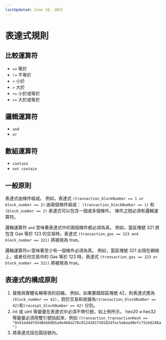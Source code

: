 ```yaml
---
lastUpdated: June 10, 2023
---
```


# 表達式規則

## 比較運算符

- ```==``` 等於
- ```!=``` 不等於
- ```<``` 小於
- ```>``` 大於
- ```<=``` 小於或等於
- ```>=``` 大於或等於

## 邏輯運算符

- ```and```
- ```or```

## 數組運算符

- ```contain```
- ```not contain```

## 一般原則

表達式由條件組成。 例如，表達式 ```(transaction_blockNumber == 1 or block_number == 2)``` 由兩個條件組成： ```(transaction_blockNumber == 1)``` 和 ```(block_number == 2)``` 表達式可以包含一個或多個條件。 條件之間必須有邏輯運算符。

邏輯運算符 ```and``` 意味著表達式中的兩個條件都必須為真。 例如，當區塊號 321 將包含 Gas 等於 123 的交易時，表達式 ```(transaction_gas == 123 and block_number == 321)``` 將被視為 true。

邏輯運算符```or```意味著至少有一個條件必須為真。 例如，當區塊號 321 出現在網絡上，或者任何交易中的 Gas 等於 123 時，表達式 ```(transaction_gas == 123 or block_number == 321)``` 將被視為 true。

## 表達式的構成原則

1. 替換與實體名稱等效的前綴。 例如，如果要跟踪區塊號 42，則表達式應為```(block_number == 42)```，對於交易和收據為```(transaction_blockNumber == 42)```和```(receipt_blockNumber == 42)``` 分別。
2. int 或 uint 等變量在表達式中必須不帶引號，如上例所示。 hex20 и hex32 等變量必須用雙引號括起來，例如 ```(transaction_transactionHash == "0x91e44d7d3d8ebb0b5a9e4b0a276c0124281750182dfac5abead8efc752e6246a")```
3. 將表達式括在圓括號內。
